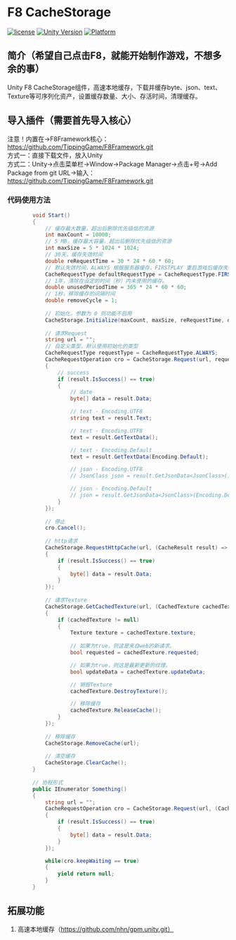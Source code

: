 # F8 CacheStorage

[![license](http://img.shields.io/badge/license-MIT-green.svg)](https://opensource.org/licenses/MIT) 
[![Unity Version](https://img.shields.io/badge/unity-2021.3.15f1-blue)](https://unity.com) 
[![Platform](https://img.shields.io/badge/platform-Win%20%7C%20Android%20%7C%20iOS%20%7C%20Mac%20%7C%20Linux%20%7C%20WebGL-orange)]() 

## 简介（希望自己点击F8，就能开始制作游戏，不想多余的事）
Unity F8 CacheStorage组件，高速本地缓存，下载并缓存byte、json、text、Texture等可序列化资产，设置缓存数量、大小、存活时间，清理缓存。

## 导入插件（需要首先导入核心）
注意！内置在->F8Framework核心：https://github.com/TippingGame/F8Framework.git  
方式一：直接下载文件，放入Unity  
方式二：Unity->点击菜单栏->Window->Package Manager->点击+号->Add Package from git URL->输入：https://github.com/TippingGame/F8Framework.git  

### 代码使用方法
```C#
        void Start()
        {
            // 缓存最大数量，超出后删除优先级低的资源
            int maxCount = 10000;
            // 5 MB，缓存最大容量，超出后删除优先级低的资源
            int maxSize = 5 * 1024 * 1024;
            // 30天，缓存失效时间
            double reRequestTime = 30 * 24 * 60 * 60;
            // 默认失效时间，ALWAYS 根据服务器缓存，FIRSTPLAY 重启游戏后缓存失效，ONCE 只使用一次，LOCAL 使用本地缓存
            CacheRequestType defaultRequestType = CacheRequestType.FIRSTPLAY;
            // 1年，清除在设定的时间（秒）内未使用的缓存。
            double unusedPeriodTime = 365 * 24 * 60 * 60;
            // 1秒，移除缓存的间隔时间
            double removeCycle = 1;
            
            // 初始化，参数为 0 则功能不启用
            CacheStorage.Initialize(maxCount, maxSize, reRequestTime, defaultRequestType, unusedPeriodTime, removeCycle);
            
            // 请求Request
            string url = "";
            // 自定义类型，默认使用初始化的类型
            CacheRequestType requestType = CacheRequestType.ALWAYS;
            CacheRequestOperation cro = CacheStorage.Request(url, requestType, (CacheResult result) =>
            {
                // success
                if (result.IsSuccess() == true)
                {
                    // date
                    byte[] data = result.Data;

                    // text - Encoding.UTF8
                    string text = result.Text;

                    // text - Encoding.UTF8
                    text = result.GetTextData();

                    // text - Encoding.Default
                    text = result.GetTextData(Encoding.Default);    

                    // json - Encoding.UTF8
                    // JsonClass json = result.GetJsonData<JsonClass>();

                    // json - Encoding.Default
                    // json = result.GetJsonData<JsonClass>(Encoding.Default);
                }
            });
            
            // 停止
            cro.Cancel();
            
            // http请求
            CacheStorage.RequestHttpCache(url, (CacheResult result) =>
            {
                if (result.IsSuccess() == true)
                {
                    byte[] data = result.Data;
                }
            });
            
            // 请求Texture
            CacheStorage.GetCachedTexture(url, (CachedTexture cachedTexture) =>
            {
                if (cachedTexture != null)
                {
                    Texture texture = cachedTexture.texture;
                    
                    // 如果为true，则这是来自web的新请求。
                    bool requested = cachedTexture.requested;

                    // 如果为true，则这是最新更新的纹理。
                    bool updateData = cachedTexture.updateData;

                    // 销毁Texture
                    cachedTexture.DestroyTexture();

                    // 移除缓存
                    cachedTexture.ReleaseCache();
                }
            });
            
            // 移除缓存
            CacheStorage.RemoveCache(url);
            
            // 清空缓存
            CacheStorage.ClearCache();
        }
        
        // 协程形式
        public IEnumerator Something()
        {
            string url = "";
            CacheRequestOperation cro = CacheStorage.Request(url, (CacheResult result) =>
            {
                if (result.IsSuccess() == true)
                {
                    byte[] data = result.Data;
                }
            });

            while(cro.keepWaiting == true)
            {
                yield return null;
            }
        }
```
## 拓展功能
1. 高速本地缓存（https://github.com/nhn/gpm.unity.git）  

